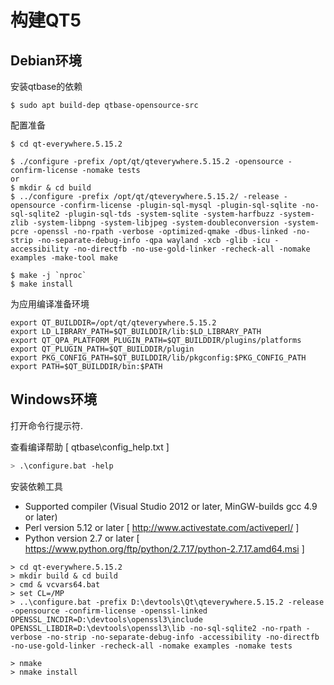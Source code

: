 # 构建QT5
## Debian环境

安装qtbase的依赖
```
$ sudo apt build-dep qtbase-opensource-src
```

配置准备
```
$ cd qt-everywhere.5.15.2

$ ./configure -prefix /opt/qt/qteverywhere.5.15.2 -opensource -confirm-license -nomake tests
or
$ mkdir & cd build
$ ../configure -prefix /opt/qt/qteverywhere.5.15.2/ -release -opensource -confirm-license -plugin-sql-mysql -plugin-sql-sqlite -no-sql-sqlite2 -plugin-sql-tds -system-sqlite -system-harfbuzz -system-zlib -system-libpng -system-libjpeg -system-doubleconversion -system-pcre -openssl -no-rpath -verbose -optimized-qmake -dbus-linked -no-strip -no-separate-debug-info -qpa wayland -xcb -glib -icu -accessibility -no-directfb -no-use-gold-linker -recheck-all -nomake examples -make-tool make

$ make -j `nproc`
$ make install
```

为应用编译准备环境
```
export QT_BUILDDIR=/opt/qt/qteverywhere.5.15.2
export LD_LIBRARY_PATH=$QT_BUILDDIR/lib:$LD_LIBRARY_PATH
export QT_QPA_PLATFORM_PLUGIN_PATH=$QT_BUILDDIR/plugins/platforms
export QT_PLUGIN_PATH=$QT_BUILDDIR/plugin
export PKG_CONFIG_PATH=$QT_BUILDDIR/lib/pkgconfig:$PKG_CONFIG_PATH
export PATH=$QT_BUILDDIR/bin:$PATH
```

## Windows环境

打开命令行提示符.

查看编译帮助 [ qtbase\config_help.txt ]

```bash
> .\configure.bat -help
```

安装依赖工具

* Supported compiler (Visual Studio 2012 or later, MinGW-builds gcc 4.9 or later)
* Perl version 5.12 or later   [ http://www.activestate.com/activeperl/ ]
* Python version 2.7 or later  [ https://www.python.org/ftp/python/2.7.17/python-2.7.17.amd64.msi ]

```
> cd qt-everywhere.5.15.2
> mkdir build & cd build
> cmd & vcvars64.bat
> set CL=/MP
> ..\configure.bat -prefix D:\devtools\Qt\qteverywhere.5.15.2 -release -opensource -confirm-license -openssl-linked OPENSSL_INCDIR=D:\devtools\openssl3\include OPENSSL_LIBDIR=D:\devtools\openssl3\lib -no-sql-sqlite2 -no-rpath -verbose -no-strip -no-separate-debug-info -accessibility -no-directfb -no-use-gold-linker -recheck-all -nomake examples -nomake tests

> nmake
> nmake install
```
